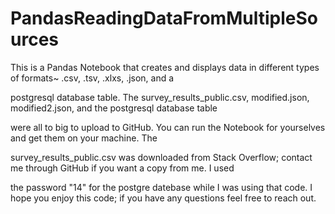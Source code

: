 # PandasReadingDataFromMultipleSources

This is a Pandas Notebook that creates and displays data in different types of formats~ .csv, .tsv, .xlxs, .json, and a 

postgresql database table.  The survey_results_public.csv, modified.json, modified2.json, and the postgresql database table 


were all to big to upload to GitHub. You can run the Notebook for yourselves and get them on your machine. The 

survey_results_public.csv was downloaded from Stack Overflow; contact me through GitHub if you want a copy from me.  I used 

the password "14" for the postgre datebase while I was using that code.  I hope you enjoy this code; if you have any questions feel free to reach out.
